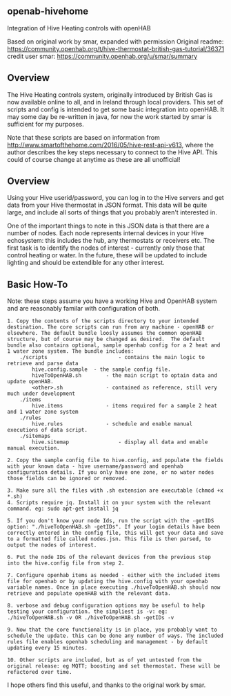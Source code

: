## openab-hivehome
Integration of Hive Heating controls with openHAB

Based on original work by smar, expanded with permission
Original readme: https://community.openhab.org/t/hive-thermostat-british-gas-tutorial/36371
credit user smar: https://community.openhab.org/u/smar/summary

Overview
--------
The Hive Heating controls system, originally introduced by British Gas is now available online to all, and in Ireland through local providers. This set of scripts and config is intended to get some basic integration into openHAB. It may some day be re-written in java, for now the work started by smar is sufficient for my purposes.

Note that these scripts are based on information from http://www.smartofthehome.com/2016/05/hive-rest-api-v613, where the author describes the key steps necessary to connect to the Hive API. This could of course change at anytime as these are all unofficial!

Overview
--------
Using your Hive userid/password, you can log in to the Hive servers and get data from your Hive thermostat in JSON format. This data will be quite large, and include all sorts of things that you probably aren't interested in.

One of the important things to note in this JSON data is that there are a number of nodes. Each node represents internal devices in your Hive echosystem: this includes the hub, any thermostats or receivers etc. The first task is to identify the nodes of interest - currently only those that control heating or water. In the future, these will be updated to include lighting and should be extendible for any other interest.

Basic How-To
------------
Note: these steps assume you have a working Hive and OpenHAB system and are reasonably familar with configuration of both.
	
	1. Copy the contents of the scripts directory to your intended destination. The core scripts can run from any machine - openHAB or elsewhere. The default bundle loosly assumes the common openHAB structure, but of course may be changed as desired.  The default bundle also contains optional, sample openhab config for a 2 heat and 1 water zone system. The bundle includes: 
		./scripts						- contains the main logic to retrieve and parse data
			hive.config.sample 	- the sample config file.
			hiveToOpenHAB.sh		- the main script to optain data and update openHAB.
			<other>.sh				- contained as reference, still very much under development
		./items
			hive.items				- items required for a sample 2 heat and 1 water zone system
		./rules
			hive.rules				- schedule and enable manual executions of data script.
		./sitemaps
			hive.sitemap				- display all data and enable manual execution.
	 
	2. Copy the sample config file to hive.config, and populate the fields with your known data - hive username/password and openhab configuration details. If you only have one zone, or no water nodes those fields can be ignored or removed.
	 
	3. Make sure all the files with .sh extension are executable (chmod +x *.sh)
	4. Scripts require jq. Install it on your system with the relevant command. eg: sudo apt-get install jq

	5. If you don't know your node Ids, run the script with the -getIDS option: "./hiveToOpenHAB.sh -getIDs". If your login details have been correctly entered in the config file, this will get your data and save to a formatted file called nodes.jsn. This file is then parsed, to output the nodes of interest. 
	
    6. Put the node IDs of the relevant devices from the previous step into the hive.config file from step 2.

    7. Configure openhab items as needed - either with the included items file for openhab or by updating the hive.config with your openhab variable names. Once in place executing ./hiveToOpenHAB.sh should now retrieve and populate openHAB with the relevant data.
    
    8. verbose and debug configuration options may be useful to help testing your configuration. the simpliest is -v: eg: ./hiveToOpenHAB.sh -v OR ./hiveToOpenHAB.sh -getIDs -v
    
    9. Now that the core functionality is in place, you probably want to schedule the update. this can be done any number of ways. The included rules file enables openhab scheduling and management - by default updating every 15 minutes.
    
    10. Other scripts are included, but as of yet untested from the original release: eg MQTT; boosting and set thermostat. These will be refactored over time.

I hope others find this useful, and thanks to the original work by smar.
